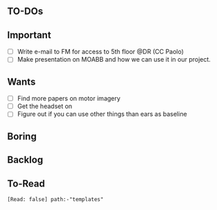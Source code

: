 

## TO-DOs
## Important
- [ ] Write e-mail to FM for access to 5th floor @DR (CC Paolo)
- [ ] Make presentation on MOABB and how we can use it in our project.

## Wants
- [ ] Find more papers on motor imagery
- [ ] Get the headset on
- [ ] Figure out if you can use other things than ears as baseline

## Boring


## Backlog

## To-Read
```query
[Read: false] path:-"templates"
```



